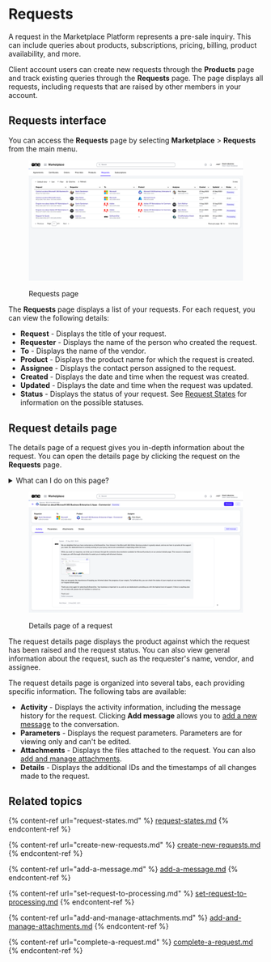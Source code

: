 # Requests

A request in the Marketplace Platform represents a pre-sale inquiry. This can include queries about products, subscriptions, pricing, billing, product availability, and more.

Client account users can create new requests through the **Products** page and track existing queries through the **Requests** page. The page displays all requests, including requests that are raised by other members in your account.&#x20;

## Requests interface

You can access the **Requests** page by selecting **Marketplace** > **Requests** from the main menu.&#x20;

<figure><img src="../../../.gitbook/assets/image (977).png" alt=""><figcaption><p> Requests page</p></figcaption></figure>

The **Requests** page displays a list of your requests. For each request, you can view the following details:

* **Request** - Displays the title of your request.
* **Requester** - Displays the name of the person who created the request.&#x20;
* **To** - Displays the name of the vendor.
* **Product** - Displays the product name for which the request is created.
* **Assignee** - Displays the contact person assigned to the request.
* **Created** -  Displays the date and time when the request was created.
* **Updated** - Displays the date and time when the request was updated.
* **Status** - Displays the status of your request. See [Request States](request-states.md) for information on the possible statuses.

## Request details page

The details page of a request gives you in-depth information about the request. You can open the details page by clicking the request on the **Requests** page.

<details>

<summary>What can I do on this page?</summary>

From the details page, you can complete the following tasks:&#x20;

* [Add a message to the conversation](add-a-message.md)
* [Set your request from Querying to Processing](set-request-to-processing.md)
* [Add and manage the files attached to a request](add-and-manage-attachments.md)
* [Complete or close a request](complete-a-request.md)

</details>

<figure><img src="../../../.gitbook/assets/requests_activity_tab.png" alt=""><figcaption><p>Details page of a request</p></figcaption></figure>

The request details page displays the product against which the request has been raised and the request status. You can also view general information about the request, such as the requester's name, vendor, and assignee.&#x20;

The request details page is organized into several tabs, each providing specific information. The following tabs are available:

* **Activity** - Displays the activity information, including the message history for the request. Clicking  **Add message** allows you to [add a new message](add-a-message.md) to the conversation.&#x20;
* **Parameters** - Displays the request parameters. Parameters are for viewing only and can't be edited.
* **Attachments** - Displays the files attached to the request. You can also [add and manage attachments](add-and-manage-attachments.md).&#x20;
* **Details** - Displays the additional IDs and the timestamps of all changes made to the request.

## Related topics <a href="#related-topics" id="related-topics"></a>

{% content-ref url="request-states.md" %}
[request-states.md](request-states.md)
{% endcontent-ref %}

{% content-ref url="create-new-requests.md" %}
[create-new-requests.md](create-new-requests.md)
{% endcontent-ref %}

{% content-ref url="add-a-message.md" %}
[add-a-message.md](add-a-message.md)
{% endcontent-ref %}

{% content-ref url="set-request-to-processing.md" %}
[set-request-to-processing.md](set-request-to-processing.md)
{% endcontent-ref %}

{% content-ref url="add-and-manage-attachments.md" %}
[add-and-manage-attachments.md](add-and-manage-attachments.md)
{% endcontent-ref %}

{% content-ref url="complete-a-request.md" %}
[complete-a-request.md](complete-a-request.md)
{% endcontent-ref %}
